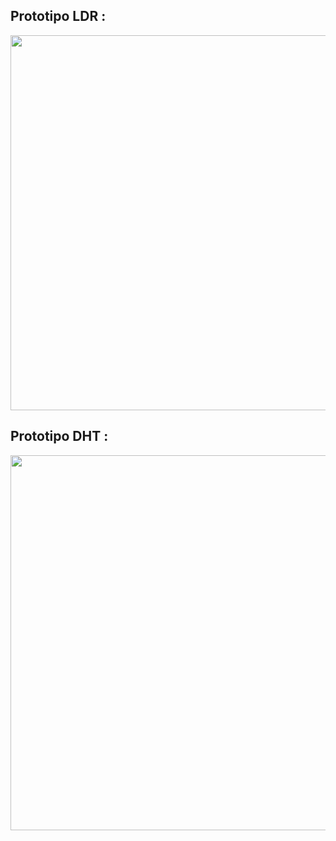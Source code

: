 ## Prototipo LDR :

<img src="https://github.com/mikaelhayden/Hands-On-Linux/assets/77999197/e287ba66-b78b-44ef-a29d-269b1594ee51" width="600" >

## Prototipo DHT :
<img src="https://github.com/mikaelhayden/Hands-On-Linux/assets/77999197/90b822f5-3749-47f1-b55b-ee02ae46d0b6" width="600" >
